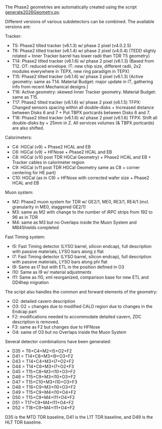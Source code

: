 The Phase2 geometries are automatically created using the script [generate2026Geometry.py](./scripts/generate2026Geometry.py).

Different versions of various subdetectors can be combined. The available versions are:

Tracker:
* T5: Phase2 tilted tracker (v6.1.3) w/ phase 2 pixel (v4.0.2.5) 
* T6: Phase2 tilted tracker (v6.1.4) w/ phase 2 pixel (v4.0.4) (TEDD slighly rotated + Inner Tracker barrel has lower radii than TDR T5 geometry)
* T14: Phase2 tilted tracker (v6.1.6) w/ phase 2 pixel (v6.1.3) (Based from T12. OT: reduced envelope. IT: new chip size, different radii, 2x2 modules everywhere in TEPX, new ring paradigm in TEPX)
* T15: Phase2 tilted tracker (v6.1.6) w/ phase 2 pixel (v6.1.3) (Active geometry: same as T14. Material Budget: major update in IT, gathering info from recent Mechanical designs.)
* T16: Active geometry: skewed Inner Tracker geometry. Material Budget: same as T15.
* T17: Phase2 tilted tracker (v6.1.6) w/ phase 2 pixel (v6.1.5) TFPX: Changed sensors spacing within all double-disks + Increased distance between Disks 6 and 7 + Put TBPX portcards between Disks 6 and 7.
* T18: Phase2 tilted tracker (v6.1.6) w/ phase 2 pixel (v6.1.6) TFPX: Shift all double-disks by + 25mm in Z. All services volumes (& TBPX portcards) are also shifted.

Calorimeters:
* C4: HGCal (v9) + Phase2 HCAL and EB
* C6: HGCal (v9) + HFNose + Phase2 HCAL and EB
* C8: HGCal (v10 post TDR HGCal Geometry) + Phase2 HCAL and EB + Tracker cables in calorimeter region
* C9: HGCal (v11 post TDR HGCal Geometry same as C8 + corner centering for HE part)
* C10: HGCal (as in C9) + HFNose with corrected wafer size + Phase2 HCAL and EB

Muon system:
* M2: Phase2 muon system for TDR w/ GE2/1, ME0, RE3/1, RE4/1 (incl. granularity in ME0, staggered GE2/1)
* M3: same as M2 with change to the number of iRPC strips from 192 to 96 as in TDR
* M4: same as M3 but no Overlaps inside the Muon System and MB4Shields completed

Fast Timing system:
* I5: Fast Timing detector (LYSO barrel, silicon endcap), full description with passive materials, LYSO bars along z flat
* I7: Fast Timing detector (LYSO barrel, silicon endcap), full description with passive materials, LYSO bars along phi flat
* I9: Same as I7 but with ETL in the position defined in O3
* I10: Same as I9 w/ material adjustments
* I11: Same as I10, xml reorganized, comparison base for new ETL and DD4hep migration

The script also handles the common and forward elements of the geometry:
* O2: detailed cavern description
* O3: O2 + changes due to modified CALO region due to changes in the Endcap part
* F2: modifications needed to accommodate detailed cavern, ZDC description is removed.
* F3: same as F2 but changes due to HFNose
* O4: same of O3 but no Overlaps inside the Muon System 

Several detector combinations have been generated:
* D35 = T6+C4+M2+I5+O2+F2 
* D41 = T14+C8+M3+I9+O3+F2
* D43 = T14+C4+M3+I7+O2+F2
* D44 = T14+C6+M3+I7+O2+F3
* D45 = T15+C8+M3+I10+O3+F2
* D46 = T15+C9+M3+I10+O3+F2
* D47 = T15+C10+M3+I10+O3+F3
* D48 = T16+C9+M3+I10+O3+F2
* D49 = T15+C9+M4+I10+O4+F2
* D50 = T15+C9+M4+I11+O4+F2
* D51 = T17+C9+M4+I11+O4+F2
* D52 = T18+C9+M4+I11+O4+F2

D35 is the MTD TDR baseline, D41 is the L1T TDR baseline, and D49 is the HLT TDR baseline.
